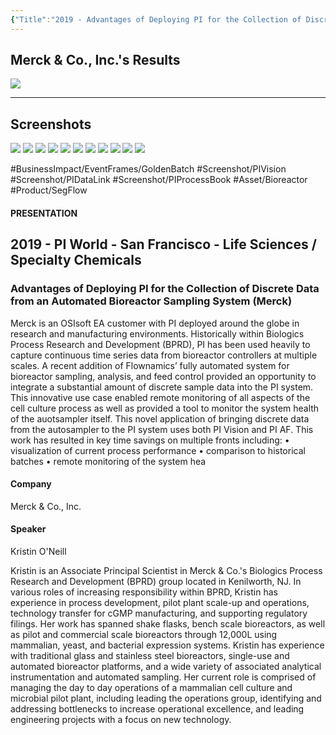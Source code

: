 ```yaml
---
{"Title":"2019 - Advantages of Deploying PI for the Collection of Discrete Data from an Automated Bioreactor Sampling System (Merck)","Year":2019,"Industry":"General","URL":"https://resources.osisoft.com/presentations/advantages-of-deploying-pi-for-the-collection-of-discrete-data-from-an-automated-bioreactor-sampling-system--merckx/","PDF":"https://cdn.osisoft.com/osi/presentations/2019-uc-san-francisco/US19NA-D2LS02-Merck-ONeill-Advantages-of-Deploying-PI-for-the-Collection-of-Discrete-Data-from-an-Automated-Bioreactor.pdf","Company":"Merck & Co., Inc.","Keywords":["Golden Batch"],"dg-publish":true,"permalink":"/aveva/customer-stories/2019/2019-merck-and-co-inc-advantages-of-deploying-pi-for-the-collection-of-discrete-data-from-an-automated-bioreactor-sampling-system-merck/","dgPassFrontmatter":true}
---
```


## Merck & Co., Inc.'s Results
![](https://i.imgur.com/aruC2Qy.png)

---
## Screenshots
![](https://i.imgur.com/SacASTm.png)
![](https://i.imgur.com/3s0iYF1.png)
![](https://i.imgur.com/4okVny2.png)
![](https://i.imgur.com/YkbModz.png)
![](https://i.imgur.com/tR51KFH.png)
![](https://i.imgur.com/QCjSfBf.png)
![](https://i.imgur.com/o0hEros.png)
![](https://i.imgur.com/bpZhGOj.png)
![](https://i.imgur.com/acIux7z.png)
![](https://i.imgur.com/uPuCUgK.png)
![](https://i.imgur.com/lOt2jJE.png)

#BusinessImpact/EventFrames/GoldenBatch #Screenshot/PIVision #Screenshot/PIDataLink #Screenshot/PIProcessBook #Asset/Bioreactor #Product/SegFlow 

#### PRESENTATION

## 2019 - PI World - San Francisco - Life Sciences / Specialty Chemicals

### Advantages of Deploying PI for the Collection of Discrete Data from an Automated Bioreactor Sampling System (Merck)

Merck is an OSIsoft EA customer with PI deployed around the globe in research and manufacturing environments. Historically within Biologics Process Research and Development (BPRD), PI has been used heavily to capture continuous time series data from bioreactor controllers at multiple scales. A recent addition of Flownamics’ fully automated system for bioreactor sampling, analysis, and feed control provided an opportunity to integrate a substantial amount of discrete sample data into the PI system. This innovative use case enabled remote monitoring of all aspects of the cell culture process as well as provided a tool to monitor the system health of the auotsampler itself. This novel application of bringing discrete data from the autosampler to the PI system uses both PI Vision and PI AF. This work has resulted in key time savings on multiple fronts including: • visualization of current process performance • comparison to historical batches • remote monitoring of the system hea

#### Company

Merck & Co., Inc.

#### Speaker

Kristin O'Neill

Kristin is an Associate Principal Scientist in Merck & Co.'s Biologics Process Research and Development (BPRD) group located in Kenilworth, NJ. In various roles of increasing responsibility within BPRD, Kristin has experience in process development, pilot plant scale-up and operations, technology transfer for cGMP manufacturing, and supporting regulatory filings. Her work has spanned shake flasks, bench scale bioreactors, as well as pilot and commercial scale bioreactors through 12,000L using mammalian, yeast, and bacterial expression systems. Kristin has experience with traditional glass and stainless steel bioreactors, single-use and automated bioreactor platforms, and a wide variety of associated analytical instrumentation and automated sampling. Her current role is comprised of managing the day to day operations of a mammalian cell culture and microbial pilot plant, including leading the operations group, identifying and addressing bottlenecks to increase operational excellence, and leading engineering projects with a focus on new technology.